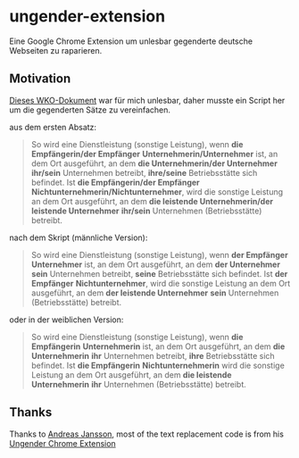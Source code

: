 ungender-extension
==================

Eine Google Chrome Extension um unlesbar gegenderte deutsche Webseiten zu raparieren.

## Motivation

[Dieses WKO-Dokument](https://www.usp.gv.at/Portal.Node/usp/public/content/steuern_und_finanzen/umsatzsteuer/umsaetze_innerhalb_eu/grenzueberschreitende_dienstleistungen/40954.html) war für mich unlesbar, daher musste ein Script her um die gegenderten Sätze zu vereinfachen.

aus dem ersten Absatz:

> So wird eine Dienstleistung (sonstige Leistung), wenn **die Empfängerin/der
> Empfänger** **Unternehmerin/Unternehmer** ist, an dem Ort ausgeführt, an dem **die
> Unternehmerin/der Unternehmer** **ihr/sein** Unternehmen betreibt, **ihre/seine**
> Betriebsstätte sich befindet. Ist **die Empfängerin/der Empfänger**
> **Nichtunternehmerin/Nichtunternehmer**, wird die sonstige Leistung an dem Ort
> ausgeführt, an dem **die leistende Unternehmerin/der leistende Unternehmer**
> **ihr/sein** Unternehmen (Betriebsstätte) betreibt.

nach dem Skript (männliche Version):

> So wird eine Dienstleistung (sonstige Leistung), wenn **der Empfänger**
> **Unternehmer** ist, an dem Ort ausgeführt, an dem **der Unternehmer** **sein**
> Unternehmen betreibt, **seine** Betriebsstätte sich befindet. Ist **der Empfänger**
> **Nichtunternehmer**, wird die sonstige Leistung an dem Ort ausgeführt, an dem
> **der leistende Unternehmer** **sein** Unternehmen (Betriebsstätte) betreibt.

oder in der weiblichen Version:


> So wird eine Dienstleistung (sonstige Leistung), wenn **die Empfängerin**
> **Unternehmerin** ist, an dem Ort ausgeführt, an dem **die Unternehmerin** **ihr**
> Unternehmen betreibt, **ihre** Betriebsstätte sich befindet. Ist **die Empfängerin**
> **Nichtunternehmerin** wird die sonstige Leistung an dem Ort ausgeführt, an dem
> **die leistende Unternehmerin** **ihr** Unternehmen (Betriebsstätte) betreibt.

## Thanks

Thanks to [Andreas Jansson](https://github.com/andreasjansson), most of the text replacement code is from his [Ungender Chrome Extension](https://github.com/andreasjansson/the-ungender)